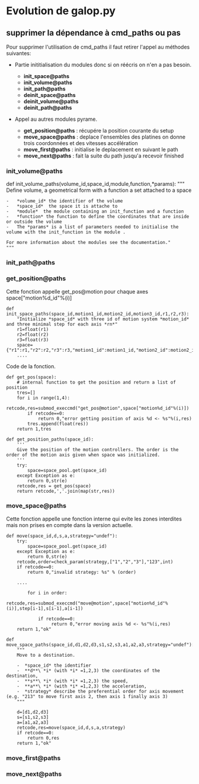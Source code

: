 # Evolution de galop.py

## supprimer la dépendance à cmd_paths ou pas

Pour supprimer l'utilisation de cmd_paths il faut retirer l'appel au méthodes suivantes:

 - Partie inititialisation du modules donc si on réécris on n'en a pas besoin. 
   - **init_space@paths**
   - **init_volume@paths**
   - **init_path@paths**
   - **deinit_space@paths**
   - **deinit_volume@paths**
   - **deinit_path@paths**
   
 - Appel au autres modules pyrame.
   - **get_position@paths**  : récupére la position courante du setup
   - **move_space@paths**    : deplace l'ensembles des platines on donne trois coordonnées et des vitesses accélération
   - **move_first@paths**    : initialise le deplacement en suivant le path 
   - **move_next@paths**     : fait la suite du path jusqu'a recevoir finished





### init_volume@paths
def init_volume_paths(volume_id,space_id,module,function,*params):
    """
    Define volume, a geometrical form with a function a set  attached to a space 
 
    -   *volume_id* the identifier of the volume 
    -   *space_id*  the space it is attache to
    -   *module*  the module containing an init_function and a function  
    -   *function* the function to define the coordinates that are inside or outside the volume 
    -   The *params* is a list of parameters needed to initialise the volume with the init_function in the module .
 
    For more information about the modules see the documentation."
    """




### init_path@paths


### get_position@paths

Cette fonction appelle get_pos@motion pour chaque axes space["motion%d_id"%(i)] 

    def init_space_paths(space_id,motion1_id,motion2_id,motion3_id,r1,r2,r3):
        "Initialize *space_id* with three id of motion system *motion_id* and three minimal step for each axis *rn*"
        r1=float(r1)
        r2=float(r2)
        r3=float(r3)
        space={"r1":r1,"r2":r2,"r3":r3,"motion1_id":motion1_id,"motion2_id":motion2_id,"motion3_id":motion3_id,"forbidden":""}
        ....


Code de la fonction.

    def get_pos(space):
        # internal function to get the position and return a list of position
        tres=[]
        for i in range(1,4):
            retcode,res=submod_execcmd("get_pos@motion",space["motion%d_id"%(i)])
            if retcode==0:
                return 0,"error getting position of axis %d <- %s"%(i,res)
            tres.append(float(res))
        return 1,tres

    def get_position_paths(space_id):
        '''
        Give the position of the motion controllers. The order is the order of the motion axis given when space was initialized.
        '''
        try:
            space=space_pool.get(space_id)
        except Exception as e:
            return 0,str(e)
        retcode,res = get_pos(space)
        return retcode,','.join(map(str,res))


### move_space@paths

Cette fonction appelle une fonction interne qui evite les zones interdites mais non prises en compte dans la version 
actuelle.

    def move(space_id,d,s,a,strategy="undef"):
        try:
            space=space_pool.get(space_id)
        except Exception as e:
            return 0,str(e)
        retcode,order=check_param(strategy,["1","2","3"],"123",int)
        if retcode==0:
            return 0,"invalid strategy: %s" % (order)

        ....

            for i in order:
                retcode,res=submod_execcmd("move@motion",space["motion%d_id"%(i)],step[i-1],s[i-1],a[i-1])
            
                if retcode==0:
                     return 0,"error moving axis %d <- %s"%(i,res)
        return 1,"ok"

    def move_space_paths(space_id,d1,d2,d3,s1,s2,s3,a1,a2,a3,strategy="undef"):
        """
        Move to a destination.

        -  *space_id* the identifier 
        -  **d**\ *i* (with *i* =1,2,3) the coordinates of the destination, 
        -  **s**\ *i* (with *i* =1,2,3) the speed, 
        -  **a**\ *i* (with *i* =1,2,3) the acceleration, 
        -  *strategy* describe the preferential order for axis movement (e.g. "213" to move first axis 2, then axis 1 finally axis 3)
        """
    
        d=[d1,d2,d3]
        s=[s1,s2,s3]
        a=[a1,a2,a3]
        retcode,res=move(space_id,d,s,a,strategy)
        if retcode==0:
            return 0,res
        return 1,"ok"


### move_first@paths

### move_next@paths
